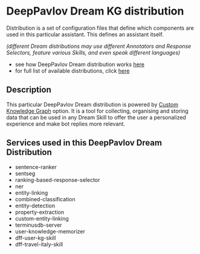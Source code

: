# DeepPavlov Dream KG distribution

Distribution is a set of configuration files that define which components are used in this particular assistant.
This defines an assistant itself.

*(different Dream distributions may use different Annotators and Response Selectors, feature various Skills, and even speak different languages)*
- see how DeepPavlov Dream distribution works [here](https://docs.dream.deeppavlov.ai/dream_scheme.png)
- for full list of available distributions, click [here](https://docs.dream.deeppavlov.ai/ref_materials/distributions)

## Description
This particular DeepPavlov Dream distribution is powered by [Custom Knowledge Graph](https://docs.dream.deeppavlov.ai/ref_materials/custom_kg) option.
It is a tool for collecting, organising and storing data that can be used in any Dream Skill to offer the user a personalized experience and make bot replies more relevant.


## Services used in this DeepPavlov Dream Distribution
- sentence-ranker
- sentseg
- ranking-based-response-selector 
- ner
- entity-linking
- combined-classification
- entity-detection
- property-extraction
- custom-entity-linking
- terminusdb-server
- user-knowledge-memorizer
- dff-user-kg-skill
- dff-travel-italy-skill

